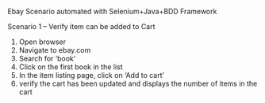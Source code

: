 Ebay Scenario automated with Selenium+Java+BDD Framework

Scenario 1 – Verify item can be added to Cart
1.	Open browser
2.	Navigate to ebay.com
3.	Search for ‘book’
4.	Click on the first book in the list
5.	In the item listing page, click on ‘Add to cart’
6.	verify the cart has been updated and displays the number of items in the cart 
